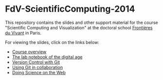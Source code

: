 FdV-ScientificComputing-2014
============================

This repository contains the slides and other support material for the
course "Scientific Computing and Visualization" at the doctoral school
[Frontières du Vivant](http://www.fdv-paris.org/en/ecole-doctorale-fdv/)
in Paris.

For viewing the slides, click on the links below:
 - [Course overview](http://rawgithub.com/khinsen/FdV-ScientificComputing-2014/master/overview.html)
 - [The lab notebook of the digital age](http://rawgithub.com/khinsen/FdV-ScientificComputing-2014/master/the_lab_notebook_of_the_digital_age.html)
 - [Version Control with Git](http://rawgithub.com/khinsen/FdV-ScientificComputing-2014/master/git_introduction.html)
 - [Using Git in collaboration](http://rawgithub.com/khinsen/FdV-ScientificComputing-2014/master/git_for_collaborating.html)
 - [Doing Science on the Web](http://rawgithub.com/khinsen/FdV-ScientificComputing-2014/master/doing_science_on_the_web.html)

